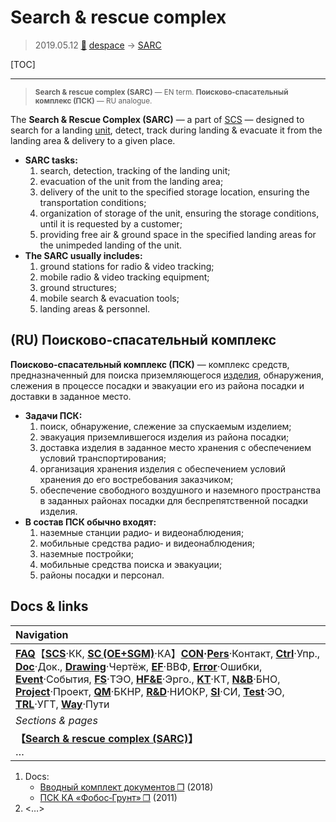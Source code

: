 # Search & rescue complex
> 2019.05.12 [🚀](../index/index.md) [despace](index.md) → [SARC](sarc.md)

[TOC]

---

> <small>**Search & rescue complex (SARC)** — EN term. **Поисково‑спасательный комплекс (ПСК)** — RU analogue.</small>

The **Search & Rescue Complex (SARC)** — a part of [SCS](scs.md) — designed to search for a landing [unit](unit.md), detect, track during landing & evacuate it from the landing area & delivery to a given place.

   - **SARC tasks:**
      1. search, detection, tracking of the landing unit;
      1. evacuation of the unit from the landing area;
      1. delivery of the unit to the specified storage location, ensuring the transportation conditions;
      1. organization of storage of the unit, ensuring the storage conditions, until it is requested by a customer;
      1. providing free air & ground space in the specified landing areas for the unimpeded landing of the unit.
   - **The SARC usually includes:**
      1. ground stations for radio & video tracking;
      1. mobile radio & video tracking equipment;
      1. ground structures;
      1. mobile search & evacuation tools;
      1. landing areas & personnel.



## (RU) Поисково‑спасательный комплекс

**Поисково‑спасательный комплекс (ПСК)** — комплекс средств, предназначенный для поиска приземляющегося [изделия](unit.md), обнаружения, слежения в процессе посадки и эвакуации его из района посадки и доставки в заданное место.

   - **Задачи ПСК:**
      1. поиск, обнаружение, слежение за спускаемым изделием;
      1. эвакуация приземлившегося изделия из района посадки;
      1. доставка изделия в заданное место хранения с обеспечением условий транспортирования;
      1. организация хранения изделия с обеспечением условий хранения до его востребования заказчиком;
      1. обеспечение свободного воздушного и наземного пространства в заданных районах посадки для беспрепятственной посадки изделия.
   - **В состав ПСК обычно входят:**
      1. наземные станции радио‑ и видеонаблюдения;
      1. мобильные средства радио‑ и видеонаблюдения;
      1. наземные постройки;
      1. мобильные средства поиска и эвакуации;
      1. районы посадки и персонал.



## Docs & links
|Navigation|
|:-|
|**[FAQ](faq.md)**【**[SCS](scs.md)**·КК, **[SC (OE+SGM)](sc.md)**·КА】**[CON](contact.md)·[Pers](person.md)**·Контакт, **[Ctrl](control.md)**·Упр., **[Doc](doc.md)**·Док., **[Drawing](drawing.md)**·Чертёж, **[EF](ef.md)**·ВВФ, **[Error](error.md)**·Ошибки, **[Event](event.md)**·События, **[FS](fs.md)**·ТЭО, **[HF&E](hfe.md)**·Эрго., **[KT](kt.md)**·КТ, **[N&B](nnb.md)**·БНО, **[Project](project.md)**·Проект, **[QM](qm.md)**·БКНР, **[R&D](rnd.md)**·НИОКР, **[SI](si.md)**·СИ, **[Test](test.md)**·ЭО, **[TRL](trl.md)**·УГТ, **[Way](way.md)**·Пути|
|*Sections & pages*|
|**【[Search & rescue complex (SARC)](sarc.md)】**<br> …|

   1. Docs:
      - [Вводный комплект документов ❐](f/sarc/2018_intro.7z) (2018)
      - [ПСК КА «Фобос‑Грунт» ❐](f/sarc/2011_phobos-grunt.odt) (2011)
   1. <…>
